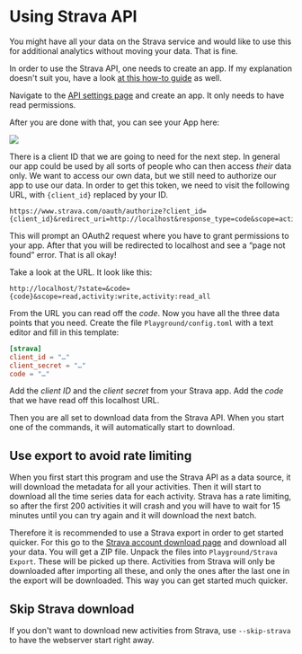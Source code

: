 # Using Strava API

You might have all your data on the Strava service and would like to use this for additional analytics without moving your data. That is fine.

In order to use the Strava API, one needs to create an app. If my explanation doesn't suit you, have a look [at this how-to guide](https://towardsdatascience.com/using-the-strava-api-and-pandas-to-explore-your-activity-data-d94901d9bfde) as well.

Navigate to the [API settings page](https://www.strava.com/settings/api) and create an app. It only needs to have read permissions.

After you are done with that, you can see your App here:

![](strava-api-2.png)

There is a client ID that we are going to need for the next step. In general our app could be used by all sorts of people who can then access _their_ data only. We want to access our own data, but we still need to authorize our app to use our data. In order to get this token, we need to visit the following URL, with `{client_id}` replaced by your ID.

```
https://www.strava.com/oauth/authorize?client_id={client_id}&redirect_uri=http://localhost&response_type=code&scope=activity:read_all
```

This will prompt an OAuth2 request where you have to grant permissions to your app. After that you will be redirected to localhost and see a “page not found” error. That is all okay!

Take a look at the URL. It look like this:

```
http://localhost/?state=&code={code}&scope=read,activity:write,activity:read_all
```

From the URL you can read off the _code_. Now you have all the three data points that you need. Create the file `Playground/config.toml` with a text editor and fill in this template:

```toml
[strava]
client_id = "…"
client_secret = "…"
code = "…"
```

Add the _client ID_ and the _client secret_ from your Strava app. Add the _code_ that we have read off this localhost URL.

Then you are all set to download data from the Strava API. When you start one of the commands, it will automatically start to download.

## Use export to avoid rate limiting

When you first start this program and use the Strava API as a data source, it will download the metadata for all your activities. Then it will start to download all the time series data for each activity. Strava has a rate limiting, so after the first 200 activities it will crash and you will have to wait for 15 minutes until you can try again and it will download the next batch.

Therefore it is recommended to use a Strava export in order to get started quicker. For this go to the [Strava account download page](https://www.strava.com/athlete/delete_your_account) and download all your data. You will get a ZIP file. Unpack the files into `Playground/Strava Export`. These will be picked up there. Activities from Strava will only be downloaded after importing all these, and only the ones after the last one in the export will be downloaded. This way you can get started much quicker.

## Skip Strava download

If you don't want to download new activities from Strava, use `--skip-strava` to have the webserver start right away.